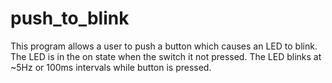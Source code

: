 # push_to_blink
This program allows a user to push a button which causes an LED to blink.
The LED is in the on state when the switch it not pressed.
The LED blinks at ~5Hz or 100ms intervals while button is pressed.
